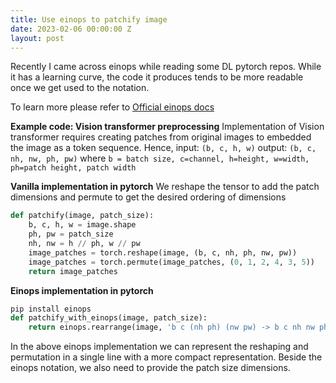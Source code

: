 ```yaml
---
title: Use einops to patchify image
date: 2023-02-06 00:00:00 Z
layout: post
---
```


Recently I came across einops while reading some DL pytorch repos. 
While it has a learning curve, the code it produces tends to be more readable once we get used to the notation. 

To learn more please refer to [Official einops docs](https://einops.rocks/1-einops-basics/)  

**Example code:  Vision transformer preprocessing**
Implementation of Vision transformer requires creating patches from original images to embedded the image as a token sequence.
Hence, 
input: `(b, c, h, w)` 
output: `(b, c, nh, nw, ph, pw)`
where `b = batch size, c=channel, h=height, w=width, ph=patch height, patch width`

**Vanilla implementation in pytorch**
We reshape the tensor to add the patch dimensions and permute to get the desired ordering of dimensions
```python
def patchify(image, patch_size):
    b, c, h, w = image.shape
    ph, pw = patch_size
    nh, nw = h // ph, w // pw
    image_patches = torch.reshape(image, (b, c, nh, ph, nw, pw))
    image_patches = torch.permute(image_patches, (0, 1, 2, 4, 3, 5))
    return image_patches
```


**Einops implementation in pytorch**

```python
pip install einops
def patchify_with_einops(image, patch_size):
    return einops.rearrange(image, 'b c (nh ph) (nw pw) -> b c nh nw ph pw', ph=patch_size, pw=patch_size)

```
In the above einops implementation we can represent the reshaping and permutation in a single line with a more compact representation. Beside the einops notation, we also need to provide the patch size dimensions.   

